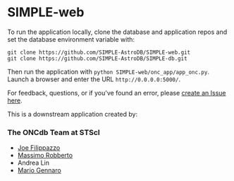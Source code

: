 # SIMPLE-web 

To run the application locally, clone the database and application repos and set the database environment variable with:

```
git clone https://github.com/SIMPLE-AstroDB/SIMPLE-web.git
git clone https://github.com/SIMPLE-AstroDB/SIMPLE-db.git
```

Then run the application with `python SIMPLE-web/onc_app/app_onc.py`. Launch a browser and enter the URL `http://0.0.0.0:5000/`.

For feedback, questions, or if you've found an error, please [create an Issue here](https://github.com/SIMPLE-AstroDB/SIMPLE-web/issues).

This is a downstream application created by:
### The ONCdb Team at STScI
- [Joe Filippazzo](https://github.com/hover2pi)
- [Massimo Robberto](https://github.com/mrobberto)
- Andrea Lin
- [Mario Gennaro](https://github.com/mgennaro)
